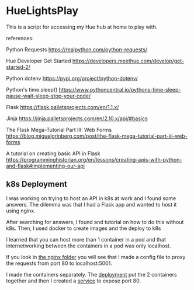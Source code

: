 # HueLightsPlay

This is a script for accessing my Hue hub at home to play with.

references:

Python Requests
https://realpython.com/python-requests/

Hue Developer Get Started
https://developers.meethue.com/develop/get-started-2/

Python dotenv
https://pypi.org/project/python-dotenv/

Python's time.sleep()
https://www.pythoncentral.io/pythons-time-sleep-pause-wait-sleep-stop-your-code/

Flask
https://flask.palletsprojects.com/en/1.1.x/

Jinja
https://jinja.palletsprojects.com/en/2.10.x/api/#basics

The Flask Mega-Tutorial Part III: Web Forms
https://blog.miguelgrinberg.com/post/the-flask-mega-tutorial-part-iii-web-forms

A tutorial on creating basic API in Flask
https://programminghistorian.org/en/lessons/creating-apis-with-python-and-flask#implementing-our-api

## k8s Deployment

I was working on trying to host an API in k8s at work and I found some answers.
The dilemma was that I had a Flask app and wanted to host it using nginx.

After searching for answers, I found and tutorial on how to do this without k8s. Then, I used docker to create images and the deploy to k8s

I learned that you can host more than 1 container in a pod and that internetworking between the containers in a pod was only localhost.

If you look in [the nginx folder](https://github.com/fearlessfreap24/HueLightsPlay/tree/master/nginx) you will see that I made a config file to proxy the requests from port 80 to localhost:5001.

I made the containers separately. The [deployment](https://github.com/fearlessfreap24/HueLightsPlay/blob/master/dep.huelights.yaml) put the 2 containers together and then I created a [service](https://github.com/fearlessfreap24/HueLightsPlay/blob/master/serv.lb.huelights.yaml) to expose port 80.

